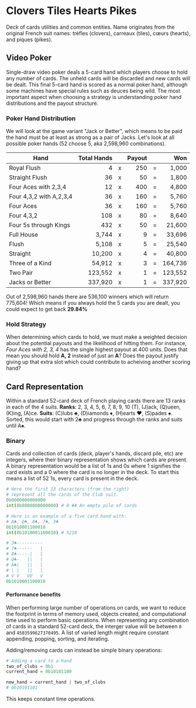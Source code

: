 # Clovers Tiles Hearts Pikes
Deck of cards utilities and common entities. Name originates from the original French suit names: trèfles (clovers), carreaux (tiles), cœurs (hearts), and piques (pikes).

## Video Poker
Single-draw video poker deals a 5-card hand which players choose to hold any number of cards. The unheld cards will be discarded and new cards will be dealt. This final 5-card hand is scored as a normal poker hand, although some machines have special rules such as deuces being wild. The most important aspect when choosing a strategy is understanding poker hand distributions and the payout structure.

### Poker Hand Distribution
We will look at the game variant "Jack or Better", which means to be paid the hand must be at least as strong as a pair of Jacks. Let's look at all possible poker hands (52 choose 5, aka 2,598,960 combinations).

|Hand|Total Hands| |Payout| |Won|
|----|----:|----|----:|----|----:|
|Royal Flush|4|x|250|=|1,000|
|Straight Flush|36|x|50|=|1,800|
|Four Aces with 2,3,4|12|x|400|=|4,800|
|Four 4,3,2 with A,2,3,4|36|x|160|=|5,760|
|Four Aces|36|x|160|=|5,760|
|Four 4,3,2|108|x|80|=|8,640|
|Four 5s through Kings|432|x|50|=|21,600|
|Full House|3,744|x|9|=|33,696|
|Flush|5,108|x|5|=|25,540|
|Straight|10,200|x|4|=|40,800|
|Three of a Kind|54,912|x|3|=|164,736|
|Two Pair|123,552|x|1|=|123,552|
|Jacks or Better|337,920|x|1|=|337,920|

Out of 2,598,960 hands there are 536,100 winners which will return 775,604! Which means if you always hold the 5 cards you are dealt, you could expect to get back **29.84%**

### Hold Strategy
When determining which cards to hold, we must make a weighted decision about the potential payouts and the likelihood of hitting them. For instance, *Four Aces with 2, 3, 4* has the single highest payout at 400 units. Does that mean you should hold **A, 2** instead of just an **A**? Does the payout justify giving up that extra slot which could contribute to acheiving another scoring hand?





## Card Representation

Within a standard 52-card deck of French playing cards there are 13 ranks in each of the 4 suits.
**Ranks**: 2, 3, 4, 5, 6, 7, 8, 9, 10 (T), (J)ack, (Q)ueen, (K)ing, (A)ce. **Suits**: (C)lubs ♣, (D)iamonds ♦, (H)earts ♥, (S)pades ♠. Sorted, this would start with 2♣ and progress through the ranks and suits until A♠.

### Binary
Cards and collection of cards (deck, player's hands, discard pile, etc) are integers, where their binary representation shows which cards are present.
A binary representation would be a list of 1s and 0s where 1 signifies the card exists and a 0 where the card is no longer in the deck. To start this means a list of 52 1s, every card is present in the deck.

```python
# Here the first 13 characters (from the right)
# represent all the cards of the Club suit.
0b0000000000000
int(0b0000000000000) # 0 ## An empty pile of cards

# Here is an example of a five card hand with:
# A♣, Q♣, 8♣, 7♣, 3♣
0b1010001100010
int(0b1010001100010) # 5218

# 3♣----------
# 7♣------   |
# 8♣-----|   |
# Q♣-   ||   |
# A♣|   ||   |
# | |   ||   |
# V V   VV   V
0b1010001100010
```

#### Performance benefits
When performing large number of operations on cards, we want to reduce the footprint in terms of memory used, objects created, and computational time used to perform basic operations. When representing any combination of cards in a standard 52-card deck, the interger value will be between `0` and `4503599627370495`. A list of varied length might require constant appending, popping, sorting, and iterating.

Adding/removing cards can instead be simple binary operations:
```python
# Adding a card to a hand
two_of_clubs = 0b1
current_hand = 0b10101100

new_hand = current_hand | two_of_clubs
# 0b10101101
```

This keeps constant time operations.
